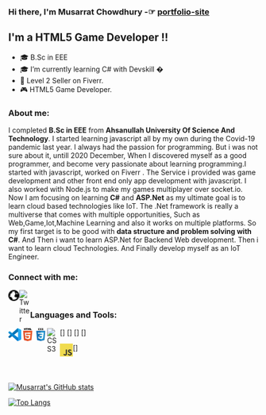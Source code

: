### Hi there, I'm Musarrat Chowdhury -☞ [portfolio-site]

## I'm a HTML5 Game Developer !!

- 🎓 B.Sc in EEE
- 🎓 I’m currently learning C# with Devskill �
- 💼 Level 2 Seller on Fiverr.
- 🎮 HTML5 Game Developer.

### About me:

<p>I completed <b>B.Sc in EEE</b> from <b>Ahsanullah University Of Science And Technology</b>. I started learning javascript all by my own during the Covid-19 pandemic last year. I always had the passion for programming. But i was not sure about it, untill 2020 December, When I discovered myself as a good programmer, and become very passionate about learning programming.I started with javascript, worked on Fiverr . The Service i provided was game development and other front end only app development with javascript. I also worked with Node.js to make my games multiplayer over socket.io.
Now I am focusing on learning <b>C#</b> and <b>ASP.Net</b> as my ultimate goal is to learn cloud based technologies like IoT.
The .Net framework is really a multiverse that comes with multiple opportunities, Such as Web,Game,Iot,Machine Learning and also it works on multiple platforms.
So my first target is to be good with <b>data structure and problem solving with C#</b>.
And Then i want to learn ASP.Net for Backend Web development.
Then i want to learn cloud Technologies.
And Finally develop myself as an IoT Engineer.</p>

### Connect with me:

[<img align="left" alt="" width="22px" src="https://raw.githubusercontent.com/iconic/open-iconic/master/svg/globe.svg" />][portfolio-site]
[<img align="left" alt="Twitter"  width="22px" src="https://cdn.jsdelivr.net/npm/simple-icons@v3/icons/twitter.svg" />][linkedin]
[<img align="left" alt="" width="22px" src="https://cdn.jsdelivr.net/npm/simple-icons@v3/icons/instagram.svg" />][instagram]
[<img align="left" alt="" width="22px" src="https://cdn.jsdelivr.net/npm/simple-icons@3.13.0/icons/fiverr.svg" />][fiverr]

<br />

### Languages and Tools:

[<img align="left" alt="Visual Studio Code" width="26px" src="https://raw.githubusercontent.com/github/explore/80688e429a7d4ef2fca1e82350fe8e3517d3494d/topics/visual-studio-code/visual-studio-code.png" />]
[<img align="left" alt="HTML5" width="26px" src="https://raw.githubusercontent.com/github/explore/80688e429a7d4ef2fca1e82350fe8e3517d3494d/topics/html/html.png" />]
[<img align="left" alt="CSS3" width="26px" src="https://raw.githubusercontent.com/github/explore/80688e429a7d4ef2fca1e82350fe8e3517d3494d/topics/css/css.png" />]
[<img align="left" alt="CSS3" width="26px" src="https://www.corsinvest.it/wp-content/uploads/2019/10/csharp-logo-18544_737x675.png" />]

[<img align="left" alt="JavaScript" width="26px" src="https://raw.githubusercontent.com/github/explore/80688e429a7d4ef2fca1e82350fe8e3517d3494d/topics/javascript/javascript.png" />]

<br />
<br />

[![Musarrat's GitHub stats](https://github-readme-stats.vercel.app/api?username=musarratChowdhury&show_icons=true&theme=radical)](https://github.com/anuraghazra/github-readme-stats)

[![Top Langs](https://github-readme-stats.vercel.app/api/top-langs/?username=musarratChowdhury)](https://github.com/anuraghazra/github-readme-stats)

[portfolio-site]: https://canvas-dev-portfolio.netlify.app/
[fiverr]: https://www.fiverr.com/users/musarratchowdhu/
[facebook]: https://www.facebook.com/mushimuhit/
[instagram]: https://instagram.com/musarratchowdhu
[linkedin]: https://linkedin.com/in/musarrat-chowdhury-9506351a6/
